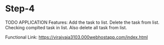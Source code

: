 # Step-4
TODO APPLICATION
Features:
Add the task to list.
Delete the task from list.
Checking complted task in list.
Also delete all task from list.

Functional Link:
https://virajvaja3103.000webhostapp.com/index.html
